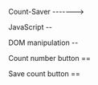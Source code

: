 Count-Saver  ------->

JavaScript --

DOM manipulation --

Count number button ==

Save count button ==

